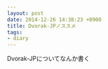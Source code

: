 ```yaml
---
layout: post
date: 2014-12-26 14:38:23 +0900
title: Dvorak-JPノススメ
tags: 
- diary
---
```

Dvorak-JPについてなんか書く

